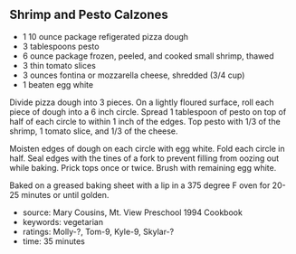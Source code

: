 Shrimp and Pesto Calzones
-------------------------

- 1 10 ounce package refigerated pizza dough
- 3 tablespoons pesto
- 6 ounce package frozen, peeled, and cooked small shrimp, thawed
- 3 thin tomato slices
- 3 ounces fontina or mozzarella cheese, shredded (3/4 cup)
- 1 beaten egg white

Divide pizza dough into 3 pieces.  On a lightly floured surface, roll
each piece of dough into a 6 inch circle.  Spread 1 tablespoon of
pesto on top of half of each circle to within 1 inch of the edges.
Top pesto with 1/3 of the shrimp, 1 tomato slice, and 1/3 of the
cheese.

Moisten edges of dough on each circle with egg white.  Fold each
circle in half.  Seal edges with the tines of a fork to prevent
filling from oozing out while baking.  Prick tops once or twice.
Brush with remaining egg white.

Baked on a greased baking sheet with a lip in a 375 degree F oven for
20-25 minutes or until golden.

- source: Mary Cousins, Mt. View Preschool 1994 Cookbook
- keywords: vegetarian
- ratings: Molly-?, Tom-9, Kyle-9, Skylar-?
- time: 35 minutes
